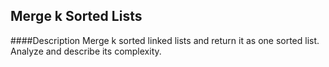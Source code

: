 ## Merge k Sorted Lists
####Description
Merge k sorted linked lists and return it as one sorted list. Analyze and describe its complexity.
